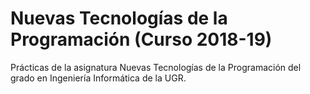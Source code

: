 # Nuevas Tecnologías de la Programación (Curso 2018-19)
Prácticas de la asignatura Nuevas Tecnologías de la Programación del grado en Ingeniería Informática de la UGR.
